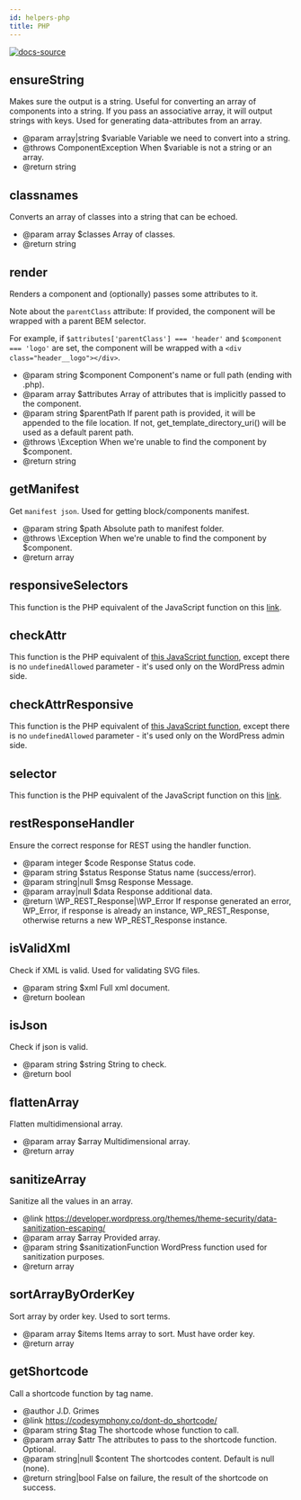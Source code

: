 ```yaml
---
id: helpers-php
title: PHP
---
```


[![docs-source](https://img.shields.io/badge/source-eightshift--libs-blue?style=for-the-badge&logo=php&labelColor=2a2a2a)](https://github.com/infinum/eightshift-libs/tree/5.0.0)

## ensureString

Makes sure the output is a string. Useful for converting an array of components into a string.
If you pass an associative array, it will output strings with keys. Used for generating data-attributes from an array.

- @param array|string $variable Variable we need to convert into a string.
- @throws ComponentException When $variable is not a string or an array.
- @return string

## classnames

Converts an array of classes into a string that can be echoed.

- @param array $classes Array of classes.
- @return string

## render

Renders a component and (optionally) passes some attributes to it.

Note about the `parentClass` attribute: If provided, the component will be wrapped with a parent BEM selector.

For example, if `$attributes['parentClass'] === 'header'` and `$component === 'logo'` are set, the component will be wrapped with a `<div class="header__logo"></div>`.

- @param string $component Component's name or full path (ending with .php).
- @param array  $attributes Array of attributes that is implicitly passed to the component.
- @param string $parentPath If parent path is provided, it will be appended to the file location. If not, get_template_directory_uri() will be used as a default parent path.
- @throws \Exception When we're unable to find the component by $component.
- @return string

## getManifest

Get `manifest json`. Used for getting block/components manifest.

- @param string $path Absolute path to manifest folder.
- @throws \Exception When we're unable to find the component by $component.
- @return array

## responsiveSelectors

This function is the PHP equivalent of the JavaScript function on this [link](helpers-javascript).

## checkAttr

This function is the PHP equivalent of [this JavaScript function](helpers-javascript), except there is no `undefinedAllowed` parameter - it's used only on the WordPress admin side.

## checkAttrResponsive

This function is the PHP equivalent of [this JavaScript function](helpers-javascript), except there is no `undefinedAllowed` parameter - it's used only on the WordPress admin side.

## selector

This function is the PHP equivalent of the JavaScript function on this [link](helpers-javascript).

## restResponseHandler

Ensure the correct response for REST using the handler function.

- @param integer     $code Response Status code.
- @param string      $status Response Status name (success/error).
- @param string|null $msg Response Message.
- @param array|null  $data Response additional data.
- @return \WP_REST_Response|\WP_Error If response generated an error, WP_Error, if response is already an instance, WP_REST_Response, otherwise returns a new WP_REST_Response instance.

## isValidXml

Check if XML is valid. Used for validating SVG files.

- @param string $xml Full xml document.
- @return boolean

## isJson

Check if json is valid.

- @param string $string String to check.
- @return bool

## flattenArray

Flatten multidimensional array.

- @param array $array Multidimensional array.
- @return array

## sanitizeArray

Sanitize all the values in an array.

- @link https://developer.wordpress.org/themes/theme-security/data-sanitization-escaping/
- @param array  $array Provided array.
- @param string $sanitizationFunction WordPress function used for sanitization purposes.
- @return array

## sortArrayByOrderKey

Sort array by order key. Used to sort terms.

- @param array $items Items array to sort. Must have order key.
- @return array

## getShortcode

Call a shortcode function by tag name.

- @author J.D. Grimes
- @link https://codesymphony.co/dont-do_shortcode/
- @param string      $tag The shortcode whose function to call.
- @param array       $attr The attributes to pass to the shortcode function. Optional.
- @param string|null $content The shortcodes content. Default is null (none).
- @return string|bool False on failure, the result of the shortcode on success.
